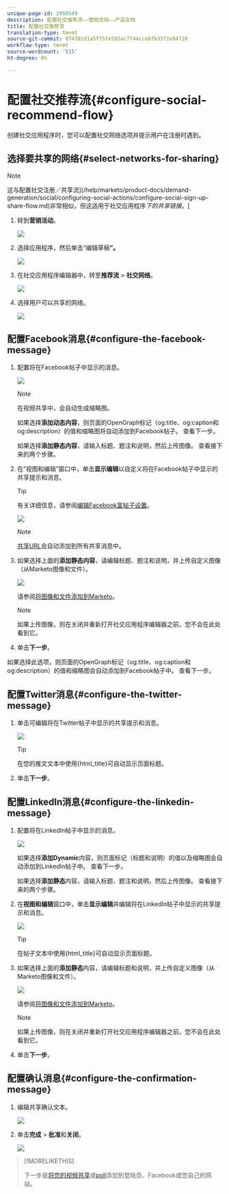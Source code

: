 ```yaml
---
unique-page-id: 2950549
description: 配置社交推荐流——营销文档——产品文档
title: 配置社交推荐流
translation-type: tm+mt
source-git-commit: 074701d1a5f75fe592ac7f44cce6fb3571e94710
workflow-type: tm+mt
source-wordcount: '515'
ht-degree: 0%

---
```



# 配置社交推荐流{#configure-social-recommend-flow}

创建社交应用程序时，您可以配置社交网络选项并提示用户在注册时遇到。

## 选择要共享的网络{#select-networks-for-sharing}

>[!NOTE]
>
>这与配置社交注册／共享流](/help/marketo/product-docs/demand-generation/social/configuring-social-actions/configure-social-sign-up-share-flow.md)非常相似，但这适用于社交应用程序&#x200B;_下的共享链接_。[

1. 转到&#x200B;**营销活动**。

   ![](assets/login-marketing-activities-1.png)

1. 选择应用程序，然后单击“编辑草稿&#x200B;**”。**

   ![](assets/image2014-9-22-11-3a51-3a6.png)

1. 在社交应用程序编辑器中，转至&#x200B;**推荐流** > **社交网络**。

   ![](assets/recommendedflow.png)

1. 选择用户可以共享的网络。

   ![](assets/socialnetworkschoose.png)

## 配置Facebook消息{#configure-the-facebook-message}

1. 配置将在Facebook帖子中显示的消息。

   ![](assets/image2014-9-22-11-3a53-3a21.png)

   >[!NOTE]
   >
   >在视频共享中，会自动生成缩略图。

   如果选择&#x200B;**添加动态内容**，则页面的OpenGraph标记（og:title、og:caption和og:description）的值和缩略图将自动添加到Facebook帖子。 查看下一步。

   如果选择&#x200B;**添加静态内容**，请输入标题、题注和说明，然后上传图像。 查看接下来的两个步骤。

1. 在“视图和编辑”窗口中，单击&#x200B;**显示编辑**&#x200B;以自定义将在Facebook帖子中显示的共享提示和消息。

   >[!TIP]
   >
   >有关详细信息，请参阅[编辑Facebook富帖子设置](/help/marketo/product-docs/demand-generation/facebook/edit-facebook-rich-post-settings.md)。

   ![](assets/image2014-9-22-11-3a54-3a36.png)

   >[!NOTE]
   >
   >[共享URL](/help/marketo/product-docs/demand-generation/social/social-functions/choose-the-share-url-for-a-social-app.md)会自动添加到所有共享消息中。

1. 如果选择上面的&#x200B;**添加静态内容**，请编辑标题、题注和说明，并上传自定义图像（从Marketo图像和文件）。

   ![](assets/image2014-9-22-11-3a55-3a14.png)

   请参阅[将图像和文件添加到Marketo](/help/marketo/product-docs/demand-generation/images-and-files/add-images-and-files-to-marketo.md)。

   >[!NOTE]
   >
   >如果上传图像，则在关闭并重新打开社交应用程序编辑器之前，您不会在此处看到它。

1. 单击&#x200B;**下一步**。

如果选择此选项，则页面的OpenGraph标记（og:title、og:caption和og:description）的值和缩略图会自动添加到Facebook帖子中。 查看下一步。

## 配置Twitter消息{#configure-the-twitter-message}

1. 单击可编辑将在Twitter帖子中显示的共享提示和消息。

   ![](assets/image2014-9-22-12-3a2-3a40.png)

   >[!TIP]
   >
   >在您的推文文本中使用{html_title}可自动显示页面标题。

1. 单击&#x200B;**下一步**。

## 配置LinkedIn消息{#configure-the-linkedin-message}

1. 配置将在LinkedIn帖子中显示的消息。

   ![](assets/image2014-9-22-12-3a3-3a21.png)

   如果选择&#x200B;**添加Dynamic**&#x200B;内容，则页面标记（标题和说明）的值以及缩略图会自动添加到LinkedIn帖子中。 查看下一步。

   如果选择&#x200B;**添加静态**&#x200B;内容，请输入标题、题注和说明，然后上传图像。 查看接下来的两个步骤。

1. 在&#x200B;**视图和编辑**&#x200B;窗口中，单击&#x200B;**显示编辑**&#x200B;并编辑将在LinkedIn帖子中显示的共享提示和消息。

   ![](assets/image2014-9-22-12-3a3-3a38.png)

   >[!TIP]
   >
   >在帖子文本中使用{html_title}可自动显示页面标题。

1. 如果选择上面的&#x200B;**添加静态**&#x200B;内容，请编辑标题和说明，并上传自定义图像（从Marketo图像和文件）。

   ![](assets/image2014-9-22-12-3a4-3a43.png)

   请参阅[将图像和文件添加到Marketo](/help/marketo/product-docs/demand-generation/images-and-files/add-images-and-files-to-marketo.md)。

   >[!NOTE]
   >
   >如果上传图像，则在关闭并重新打开社交应用程序编辑器之前，您不会在此处看到它。

1. 单击&#x200B;**下一步**。

## 配置确认消息{#configure-the-confirmation-message}

1. 编辑共享确认文本。

   ![](assets/image2014-9-22-12-3a5-3a30.png)

1. 单击&#x200B;**完成** > **批准**&#x200B;和&#x200B;**关闭**。

   ![](assets/image2014-9-22-12-3a5-3a45.png)

>[!MORELIKETHIS]
>
>下一步是[将您的视频共享](/help/marketo/product-docs/demand-generation/social/configuring-social-actions/customize-video-share-flow.md)或[poll](/help/marketo/product-docs/demand-generation/social/creating-a-poll/create-a-poll.md)添加到登陆页、Facebook或您自己的网站。
